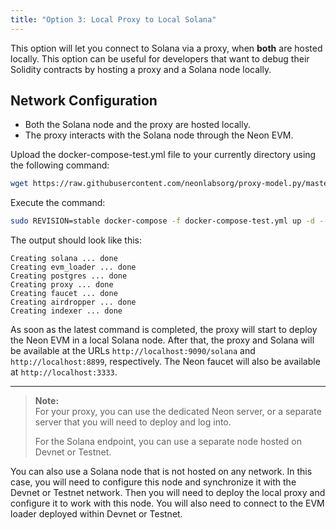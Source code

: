 ```yaml
---
title: "Option 3: Local Proxy to Local Solana"
---
```


This option will let you connect to Solana via a proxy, when **both** are hosted locally. This option can be useful for developers that want to debug their Solidity contracts by hosting a proxy and a Solana node locally.

## Network Configuration
  * Both the Solana node and the proxy are hosted locally.
  * The proxy interacts with the Solana node through the Neon EVM.

Upload the docker-compose-test.yml file to your currently directory using the following command:
```bash
wget https://raw.githubusercontent.com/neonlabsorg/proxy-model.py/master/proxy/docker-compose-test.yml
```
Execute the command:
```bash
sudo REVISION=stable docker-compose -f docker-compose-test.yml up -d --quiet-pull
```
The output should look like this:
```console
Creating solana ... done
Creating evm_loader ... done
Creating postgres ... done
Creating proxy ... done
Creating faucet ... done
Creating airdropper ... done
Creating indexer ... done
```
As soon as the latest command is completed, the proxy will start to deploy the Neon EVM in a local Solana node. After that, the proxy and Solana will be available at the URLs `http://localhost:9090/solana` and `http://localhost:8899`, respectively. The Neon faucet will also be available at `http://localhost:3333`.

---  

> **Note:**  
> For your proxy, you can use the dedicated Neon server, or a separate server that you will need to deploy and log into.
>
> For the Solana endpoint, you can use a separate node hosted on Devnet or Testnet.  
>
You can also use a Solana node that is not hosted on any network. In this case, you will need to configure this node and synchronize it with the Devnet or Testnet network. Then you will need to deploy the local proxy and configure it to work with this node. You will also need to connect to the EVM loader deployed within Devnet or Testnet.
